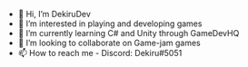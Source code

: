 - 👋 Hi, I’m DekiruDev
- 👀 I’m interested in playing and developing games
- 🌱 I’m currently learning C# and Unity through GameDevHQ
- 💞️ I’m looking to collaborate on Game-jam games
- 📫 How to reach me - Discord: Dekiru#5051

<!---
ZeroCool5254/ZeroCool5254 is a ✨ special ✨ repository because its `README.md` (this file) appears on your GitHub profile.
You can click the Preview link to take a look at your changes.
--->
